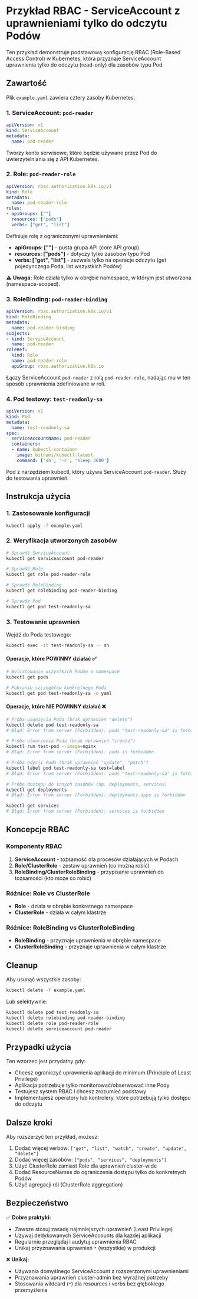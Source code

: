 # Przykład RBAC - ServiceAccount z uprawnieniami tylko do odczytu Podów

Ten przykład demonstruje podstawową konfigurację RBAC (Role-Based Access Control) w Kubernetes, która przyznaje ServiceAccount uprawnienia tylko do odczytu (read-only) dla zasobów typu Pod.

## Zawartość

Plik `example.yaml` zawiera cztery zasoby Kubernetes:

### 1. ServiceAccount: `pod-reader`
```yaml
apiVersion: v1
kind: ServiceAccount
metadata:
  name: pod-reader
```
Tworzy konto serwisowe, które będzie używane przez Pod do uwierzytelniania się z API Kubernetes.

### 2. Role: `pod-reader-role`
```yaml
apiVersion: rbac.authorization.k8s.io/v1
kind: Role
metadata:
  name: pod-reader-role
rules:
- apiGroups: [""]
  resources: ["pods"]
  verbs: ["get", "list"]
```
Definiuje rolę z ograniczonymi uprawnieniami:
- **apiGroups: [""]** - pusta grupa API (core API group)
- **resources: ["pods"]** - dotyczy tylko zasobów typu Pod
- **verbs: ["get", "list"]** - zezwala tylko na operacje odczytu (get pojedynczego Poda, list wszystkich Podów)

⚠️ **Uwaga:** Role działa tylko w obrębie namespace, w którym jest utworzona (namespace-scoped).

### 3. RoleBinding: `pod-reader-binding`
```yaml
apiVersion: rbac.authorization.k8s.io/v1
kind: RoleBinding
metadata:
  name: pod-reader-binding
subjects:
- kind: ServiceAccount
  name: pod-reader
roleRef:
  kind: Role
  name: pod-reader-role
  apiGroup: rbac.authorization.k8s.io
```
Łączy ServiceAccount `pod-reader` z rolą `pod-reader-role`, nadając mu w ten sposób uprawnienia zdefiniowane w roli.

### 4. Pod testowy: `test-readonly-sa`
```yaml
apiVersion: v1
kind: Pod
metadata:
  name: test-readonly-sa
spec:
  serviceAccountName: pod-reader
  containers:
  - name: kubectl-container
    image: bitnami/kubectl:latest
    command: ['sh', '-c', 'sleep 3600']
```
Pod z narzędziem kubectl, który używa ServiceAccount `pod-reader`. Służy do testowania uprawnień.

## Instrukcja użycia

### 1. Zastosowanie konfiguracji
```bash
kubectl apply -f example.yaml
```

### 2. Weryfikacja utworzonych zasobów
```bash
# Sprawdź ServiceAccount
kubectl get serviceaccount pod-reader

# Sprawdź Role
kubectl get role pod-reader-role

# Sprawdź RoleBinding
kubectl get rolebinding pod-reader-binding

# Sprawdź Pod
kubectl get pod test-readonly-sa
```

### 3. Testowanie uprawnień

Wejdź do Poda testowego:
```bash
kubectl exec -it test-readonly-sa -- sh
```

#### Operacje, które POWINNY działać ✅
```bash
# Wylistowanie wszystkich Podów w namespace
kubectl get pods

# Pobranie szczegółów konkretnego Poda
kubectl get pod test-readonly-sa -o yaml
```

#### Operacje, które NIE POWINNY działać ❌
```bash
# Próba usunięcia Poda (brak uprawnień "delete")
kubectl delete pod test-readonly-sa
# Błąd: Error from server (Forbidden): pods "test-readonly-sa" is forbidden

# Próba utworzenia Poda (brak uprawnień "create")
kubectl run test-pod --image=nginx
# Błąd: Error from server (Forbidden): pods is forbidden

# Próba edycji Poda (brak uprawnień "update", "patch")
kubectl label pod test-readonly-sa test=label
# Błąd: Error from server (Forbidden): pods "test-readonly-sa" is forbidden

# Próba dostępu do innych zasobów (np. deployments, services)
kubectl get deployments
# Błąd: Error from server (Forbidden): deployments.apps is forbidden

kubectl get services
# Błąd: Error from server (Forbidden): services is forbidden
```

## Koncepcje RBAC

### Komponenty RBAC
1. **ServiceAccount** - tożsamość dla procesów działających w Podach
2. **Role/ClusterRole** - zestaw uprawnień (co można robić)
3. **RoleBinding/ClusterRoleBinding** - przypisanie uprawnień do tożsamości (kto może co robić)

### Różnice: Role vs ClusterRole
- **Role** - działa w obrębie konkretnego namespace
- **ClusterRole** - działa w całym klastrze

### Różnice: RoleBinding vs ClusterRoleBinding
- **RoleBinding** - przyznaje uprawnienia w obrębie namespace
- **ClusterRoleBinding** - przyznaje uprawnienia w całym klastrze

## Cleanup

Aby usunąć wszystkie zasoby:
```bash
kubectl delete -f example.yaml
```

Lub selektywnie:
```bash
kubectl delete pod test-readonly-sa
kubectl delete rolebinding pod-reader-binding
kubectl delete role pod-reader-role
kubectl delete serviceaccount pod-reader
```

## Przypadki użycia

Ten wzorzec jest przydatny gdy:
- Chcesz ograniczyć uprawnienia aplikacji do minimum (Principle of Least Privilege)
- Aplikacja potrzebuje tylko monitorować/obserwować inne Pody
- Testujesz system RBAC i chcesz zrozumieć podstawy
- Implementujesz operatory lub kontrolery, które potrzebują tylko dostępu do odczytu

## Dalsze kroki

Aby rozszerzyć ten przykład, możesz:
1. Dodać więcej verbów: `["get", "list", "watch", "create", "update", "delete"]`
2. Dodać więcej zasobów: `["pods", "services", "deployments"]`
3. Użyć ClusterRole zamiast Role dla uprawnień cluster-wide
4. Dodać ResourceNames do ograniczenia dostępu tylko do konkretnych Podów
5. Użyć agregacji ról (ClusterRole aggregation)

## Bezpieczeństwo

✅ **Dobre praktyki:**
- Zawsze stosuj zasadę najmniejszych uprawnień (Least Privilege)
- Używaj dedykowanych ServiceAccounts dla każdej aplikacji
- Regularnie przeglądaj i audytuj uprawnienia RBAC
- Unikaj przyznawania uprawnień `*` (wszystkie) w produkcji

❌ **Unikaj:**
- Używania domyślnego ServiceAccount z rozszerzonymi uprawnieniami
- Przyznawania uprawnień cluster-admin bez wyraźnej potrzeby
- Stosowania wildcard (`*`) dla resources i verbs bez głębokiego przemyślenia

